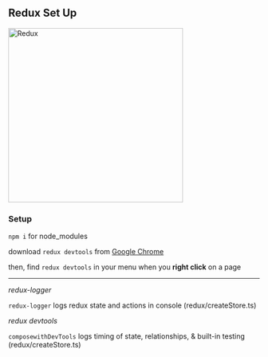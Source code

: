 ## Redux Set Up

<img src="https://images.unsplash.com/photo-1603126857599-f6e157fa2fe6?ixlib=rb-1.2.1&ixid=MnwxMjA3fDB8MHxwaG90by1wYWdlfHx8fGVufDB8fHx8&auto=format&fit=crop&w=1170&q=80" alt="Redux" width="350" />

### Setup

`npm i` for node_modules

download `redux devtools` from [Google Chrome](https://chrome.google.com/webstore/detail/redux-devtools/lmhkpmbekcpmknklioeibfkpmmfibljd?hl=en)

then, find `redux devtools` in your menu when you **right click** on a page
***

_redux-logger_

`redux-logger` logs redux state and actions in console (redux/createStore.ts)

_redux devtools_

`composewithDevTools` logs timing of state, relationships, & built-in testing (redux/createStore.ts)
